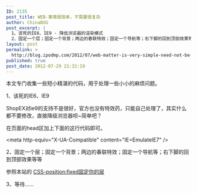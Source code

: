 ```yaml
---
ID: 2135
post_title: WEB-事情很简单，不需要很复杂
author: ChinaBUG
post_excerpt: |
  1、该死的IE6、IE9 - 降低浏览器的渲染模式
  2、固定一个层；固定一个背景；两边的春联特效；固定一个导航等；右下脚的回到顶部效果等等
layout: post
permalink: >
  http://blog.ipodmp.com/2012/07/web-matter-is-very-simple-need-not-be-very-complex.html
published: true
post_date: 2012-07-29 21:32:19
---
```

本文专门收集一些短小精湛的代码，用于处理一些小小的麻烦问题。

1、该死的IE6、IE9

ShopEX对ie9的支持不是很好，官方也没有特效药，只能自己处理了，其实什么都不要修改，直接降级浏览器呗~简单吧？

在页面的head区加上下面的这行代码即可。

&lt;meta http-equiv="X-UA-Compatible" content="IE=EmulateIE7" /&gt;

2、固定一个层；固定一个背景；两边的春联特效；固定一个导航等；右下脚的回到顶部效果等等

参照本站的 <a title="CSS-position:fixed固定你的层" href="http://blog.ipodmp.com/archives/css-position-fixed/">CSS-position:fixed固定你的层</a>

3、等待......